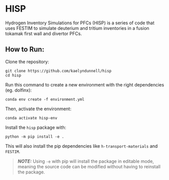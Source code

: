 # HISP
Hydrogen Inventory Simulations for PFCs (HISP) is a series of code that uses FESTIM to simulate deuterium and tritium inventories in a fusion tokamak first wall and divertor PFCs. 

## How to Run:

Clone the repository:

```
git clone https://github.com/kaelyndunnell/hisp
cd hisp
```

Run this command to create a new environment with the right dependencies (eg. dolfinx):
```
conda env create -f environment.yml
```

Then, activate the environment:
```
conda activate hisp-env
```


Install the `hisp` package with:

```
python -m pip install -e .
```

This will also install the pip dependencies like `h-transport-materials` and `FESTIM`.

> **_NOTE:_**  Using `-e` with pip will install the package in editable mode, meaning the source code can be modified without having to reinstall the package.

